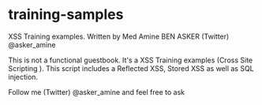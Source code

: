 training-samples
================
XSS Training examples.
Written by Med Amine BEN ASKER (Twitter) @asker_amine

This is not a functional guestbook.
It's a XSS Training examples (Cross Site Scripting ).
This script includes a Reflected XSS, Stored XSS as well as SQL injection.

Follow me (Twitter) @asker_amine and feel free to ask
